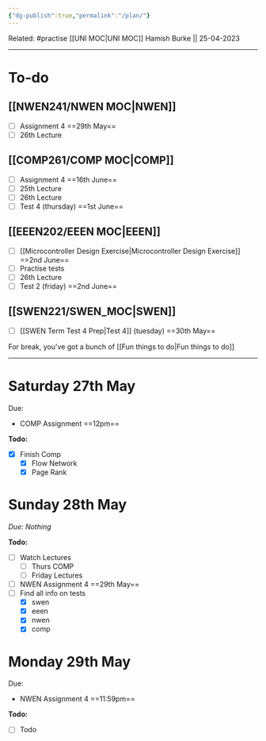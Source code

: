 ```yaml
---
{"dg-publish":true,"permalink":"/plan/"}
---
```


Related: #practise 
[[UNI MOC\|UNI MOC]]
Hamish Burke || 25-04-2023
***

# To-do

## [[NWEN241/NWEN MOC\|NWEN]]

- [ ] Assignment 4 ==29th May==
- [ ] 26th Lecture

## [[COMP261/COMP MOC\|COMP]]

- [ ] Assignment 4 ==16th June==
- [ ] 25th Lecture
- [ ] 26th Lecture
- [ ] Test 4 (thursday) ==1st June==

## [[EEEN202/EEEN MOC\|EEEN]]

- [ ] [[Microcontroller Design Exercise\|Microcontroller Design Exercise]] ==2nd June==
- [ ] Practise tests
- [ ] 26th Lecture
- [ ] Test 2 (friday) ==2nd June==

## [[SWEN221/SWEN_MOC\|SWEN]]

- [ ] [[SWEN Term Test 4 Prep\|Test 4]] (tuesday) ==30th May==



For break, you've got a bunch of [[Fun things to do\|Fun things to do]]

***

# Saturday 27th May

Due: 
- COMP Assignment ==12pm== 

**Todo:**
- [x] Finish Comp
	- [x] Flow Network
	- [x] Page Rank

# Sunday 28th May

*Due: Nothing*

**Todo:**
- [ ] Watch Lectures
	- [ ] Thurs COMP
	- [ ] Friday Lectures
- [ ] NWEN Assignment 4 ==29th May==
- [ ] Find all info on tests
	- [x] swen
	- [x] eeen
	- [x] nwen
	- [x] comp

# Monday 29th May

Due: 
- NWEN Assignment 4 ==11:59pm==

**Todo:**
- [ ] Todo








